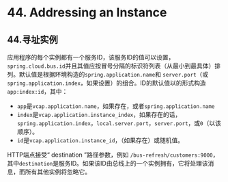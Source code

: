 # 44. Addressing an Instance

## 44.寻址实例

应用程序的每个实例都有一个服务ID，该服务ID的值可以设置， `spring.cloud.bus.id`并且其值应按冒号分隔的标识符列表（从最小到最具体）排列。默认值是根据环境构造的`spring.application.name`和 `server.port`（或`spring.application.index`，如果设置）的组合。ID的默认值以的形式构造`app:index:id`，其中：

- `app`是`vcap.application.name`，如果存在，或者`spring.application.name`
- `index`是`vcap.application.instance_index`，如果存在的话， `spring.application.index`，`local.server.port`，`server.port`，或`0`（以该顺序）。
- `id`是`vcap.application.instance_id`，（如果存在）或随机值。

HTTP端点接受“ destination ”路径参数，例如 `/bus-refresh/customers:9000`，其中`destination`是服务ID。如果该ID由总线上的一个实例拥有，它将处理该消息，而所有其他实例将忽略它。